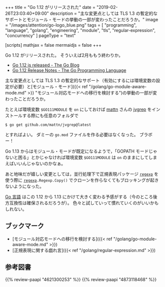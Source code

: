 +++
title = "Go 1.12 がリリースされた"
date = "2019-02-26T23:03:40+09:00"
description = "主な変更点としては TLS 1.3 の暫定的なサポートとモジュール・モードの挙動の一部が変わったことだろうか。"
image = "/images/attention/go-logo_blue.png"
tags  = [ "programming", "language", "golang", "engineering", "module", "tls", "regular-expression", "concurrency" ]
pageType = "text"

[scripts]
  mathjax = false
  mermaidjs = false
+++

Go 1.12 がリリースされた。
そういえば2月ももう終わりか。

- [Go 1.12 is released - The Go Blog](https://blog.golang.org/go1.12)
- [Go 1.12 Release Notes - The Go Programming Language](https://golang.org/doc/go1.12)

主な変更点としては TLS 1.3 の暫定的なサポート（有効にするには環境変数の設定が必要）と[モジュール・モード]({{< ref "/golang/go-module-aware-mode.md" >}} "モジュール対応モードへの移行を検討する")の挙動の一部が変わったことだろうか。

たとえば環境変数 `$GO111MODULE` を `on` にしておけば [mattn](https://github.com/mattn) さんの [jvgrep](https://github.com/mattn/jvgrep "mattn/jvgrep: grep for japanese vimmer") をインストールする際にも任意のフォルダで

```text
$ go get github.com/mattn/jvgrep@latest
```

とすればよい。
ダミーの `go.mod` ファイルを作る必要はなくなった。
ブラボー！

Go 1.13 からはモジュール・モードが既定になるようで，「GOPATH モードじゃないと困る」とかじゃなければ環境変数 `$GO111MODULE` は `on` のままにしてしまえばいいんじゃないのかなぁ。

あと地味だが嬉しい変更としては，並行処理下で正規表現パッケージ [`regexp`] を使う際に [`regexp`]`.Regexp.Copy()` でクローンを作らなくてもブロッキングが起きないようになった。

[Go 言語] はこの 1.12 から 1.13 にかけて大きく変わる予感がする（今のところ後方互換性は確保されるだろうが）。
色々と試していって慣れていくのがいいかもしれない。

## ブックマーク

- [モジュール対応モードへの移行を検討する]({{< ref "/golang/go-module-aware-mode.md" >}})
- [正規表現に関する戯れ言]({{< ref "/golang/regular-expression.md" >}})

[Go 言語]: https://golang.org/ "The Go Programming Language"
[`regexp`]: https://golang.org/pkg/regexp/ "regexp - The Go Programming Language"

## 参考図書

{{% review-paapi "4621300253" %}} <!-- プログラミング言語Go -->
{{% review-paapi "4873118468" %}} <!-- Go言語による並行処理 -->
